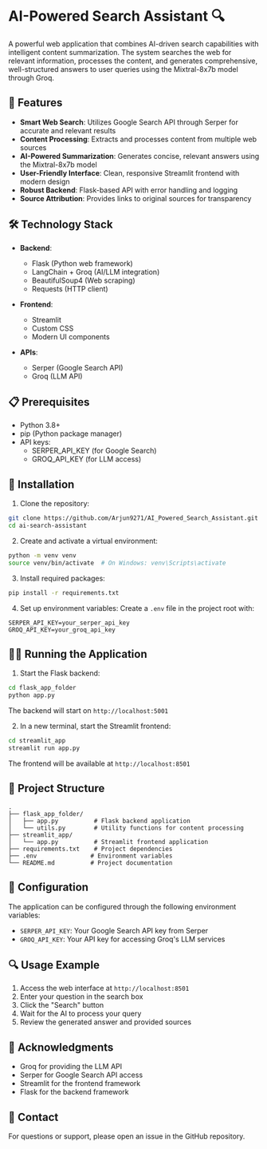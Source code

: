# AI-Powered Search Assistant 🔍

A powerful web application that combines AI-driven search capabilities with intelligent content summarization. The system searches the web for relevant information, processes the content, and generates comprehensive, well-structured answers to user queries using the Mixtral-8x7b model through Groq.

## 🌟 Features

- **Smart Web Search**: Utilizes Google Search API through Serper for accurate and relevant results
- **Content Processing**: Extracts and processes content from multiple web sources
- **AI-Powered Summarization**: Generates concise, relevant answers using the Mixtral-8x7b model
- **User-Friendly Interface**: Clean, responsive Streamlit frontend with modern design
- **Robust Backend**: Flask-based API with error handling and logging
- **Source Attribution**: Provides links to original sources for transparency

## 🛠️ Technology Stack

- **Backend**:
  - Flask (Python web framework)
  - LangChain + Groq (AI/LLM integration)
  - BeautifulSoup4 (Web scraping)
  - Requests (HTTP client)
  
- **Frontend**:
  - Streamlit
  - Custom CSS
  - Modern UI components

- **APIs**:
  - Serper (Google Search API)
  - Groq (LLM API)

## 📋 Prerequisites

- Python 3.8+
- pip (Python package manager)
- API keys:
  - SERPER_API_KEY (for Google Search)
  - GROQ_API_KEY (for LLM access)

## 🚀 Installation

1. Clone the repository:
```bash
git clone https://github.com/Arjun9271/AI_Powered_Search_Assistant.git
cd ai-search-assistant
```

2. Create and activate a virtual environment:
```bash
python -m venv venv
source venv/bin/activate  # On Windows: venv\Scripts\activate
```

3. Install required packages:
```bash
pip install -r requirements.txt
```

4. Set up environment variables:
Create a `.env` file in the project root with:
```env
SERPER_API_KEY=your_serper_api_key
GROQ_API_KEY=your_groq_api_key
```

## 🏃‍♂️ Running the Application

1. Start the Flask backend:
```bash
cd flask_app_folder
python app.py
```
The backend will start on `http://localhost:5001`

2. In a new terminal, start the Streamlit frontend:
```bash
cd streamlit_app
streamlit run app.py
```
The frontend will be available at `http://localhost:8501`

## 📁 Project Structure

```
.
├── flask_app_folder/
│   ├── app.py          # Flask backend application
│   └── utils.py        # Utility functions for content processing
├── streamlit_app/
│   └── app.py          # Streamlit frontend application
├── requirements.txt    # Project dependencies
├── .env               # Environment variables
└── README.md          # Project documentation
```

## 🔧 Configuration

The application can be configured through the following environment variables:
- `SERPER_API_KEY`: Your Google Search API key from Serper
- `GROQ_API_KEY`: Your API key for accessing Groq's LLM services





## 🔍 Usage Example

1. Access the web interface at `http://localhost:8501`
2. Enter your question in the search box
3. Click the "Search" button
4. Wait for the AI to process your query
5. Review the generated answer and provided sources





## 🤝 Acknowledgments

- Groq for providing the LLM API
- Serper for Google Search API access
- Streamlit for the frontend framework
- Flask for the backend framework

## 📧 Contact

For questions or support, please open an issue in the GitHub repository.
